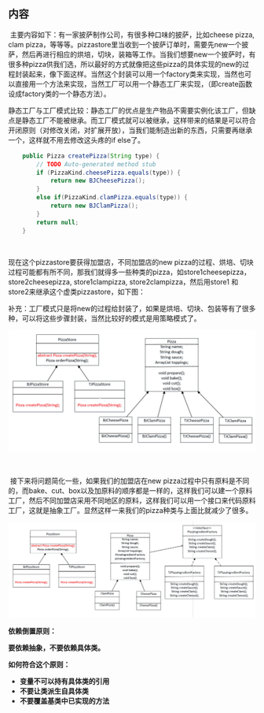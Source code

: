 ## 内容

​	主要内容如下：有一家披萨制作公司，有很多种口味的披萨，比如cheese pizza, clam pizza，等等等。pizzastore里当收到一个披萨订单时，需要先new一个披萨，然后再进行相应的烘培，切块，装箱等工作。当我们想要new一个披萨时，有很多种pizza供我们选，所以最好的方式就像把这些pizza的具体实现的new的过程封装起来，像下面这样。当然这个封装可以用一个factory类来实现，当然也可以直接用一个方法来实现，当然工厂可以用一个静态工厂来实现，（即create函数设成factory类的一个静态方法）。

静态工厂与工厂模式比较：静态工厂的优点是生产物品不需要实例化该工厂，但缺点是静态工厂不能被继承。而工厂模式就可以被继承，这样带来的结果是可以符合开闭原则（对修改关闭，对扩展开放），当我们能制造出新的东西，只需要再继承一个，这样就不用去修改这头疼的if else了。

```java
	public Pizza createPizza(String type) {
		// TODO Auto-generated method stub
		if (PizzaKind.cheesePizza.equals(type)) {
			return new BJCheesePizza();
		}
		else if(PizzaKind.clamPizza.equals(type)) {
			return new BJClamPizza();
		}
		return null;
	}
```

​	

现在这个pizzastore要获得加盟店，不同加盟店的new pizza的过程、烘培、切块过程可能都有所不同，那我们就得多一些种类的pizza，如store1cheesepizza，store2cheesepizza, store1clampizza, store2clampizza，然后用store1 和store2来继承这个虚类pizzastore，如下图：

补充：工厂模式只是将new的过程给封装了，如果是烘培、切块、包装等有了很多种，可以将这些步骤封装，当然比较好的模式是用策略模式了。

![image-20200222170121331](./img/image-20200222170121331.png)

​	

​	接下来将问题简化一些，如果我们的加盟店在new pizza过程中只有原料是不同的，而bake、cut、box以及加原料的顺序都是一样的，这样我们可以建一个原料工厂，然后不同加盟店采用不同地区的原料，这样我们可以用一个接口来代码原料工厂，这就是抽象工厂。显然这样一来我们的pizza种类与上面比就减少了很多。

![image-20200222171013067](./img/image-20200222171013067.png)

**依赖倒置原则：**

**要依赖抽象，不要依赖具体类。**

**如何符合这个原则：**

- **变量不可以持有具体类的引用**
- **不要让类派生自具体类**
- **不要覆盖基类中已实现的方法**

